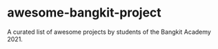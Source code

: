 # awesome-bangkit-project
A curated list of awesome projects by students of the Bangkit Academy 2021.
